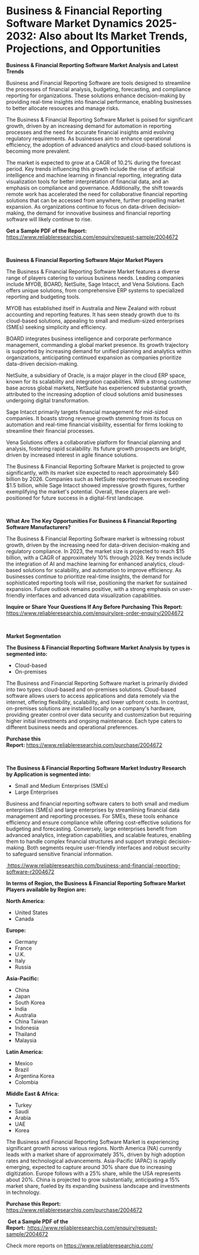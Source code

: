 <p><h1>Business & Financial Reporting Software Market Dynamics 2025-2032: Also about Its Market Trends, Projections, and Opportunities</h1></p><p><strong>Business & Financial Reporting Software Market Analysis and Latest Trends</strong></p>
<p><p>Business and Financial Reporting Software are tools designed to streamline the processes of financial analysis, budgeting, forecasting, and compliance reporting for organizations. These solutions enhance decision-making by providing real-time insights into financial performance, enabling businesses to better allocate resources and manage risks. </p><p>The Business & Financial Reporting Software Market is poised for significant growth, driven by an increasing demand for automation in reporting processes and the need for accurate financial insights amid evolving regulatory requirements. As businesses aim to enhance operational efficiency, the adoption of advanced analytics and cloud-based solutions is becoming more prevalent. </p><p>The market is expected to grow at a CAGR of 10.2% during the forecast period. Key trends influencing this growth include the rise of artificial intelligence and machine learning in financial reporting, integrating data visualization tools for better interpretation of financial data, and an emphasis on compliance and governance. Additionally, the shift towards remote work has accelerated the need for collaborative financial reporting solutions that can be accessed from anywhere, further propelling market expansion. As organizations continue to focus on data-driven decision-making, the demand for innovative business and financial reporting software will likely continue to rise.</p></p>
<p><strong>Get a Sample PDF of the Report:&nbsp;</strong> <a href="https://www.reliableresearchiq.com/enquiry/request-sample/2004672?utm_campaign=2760&utm_medium=2&utm_source=Github&utm_content=ia&utm_term=29032025&utm_id=business-financial-reporting-software">https://www.reliableresearchiq.com/enquiry/request-sample/2004672</a></p>
<p>&nbsp;</p>
<p><strong>Business & Financial Reporting Software Major Market Players</strong></p>
<p><p>The Business & Financial Reporting Software Market features a diverse range of players catering to various business needs. Leading companies include MYOB, BOARD, NetSuite, Sage Intacct, and Vena Solutions. Each offers unique solutions, from comprehensive ERP systems to specialized reporting and budgeting tools.</p><p>MYOB has established itself in Australia and New Zealand with robust accounting and reporting features. It has seen steady growth due to its cloud-based solutions, appealing to small and medium-sized enterprises (SMEs) seeking simplicity and efficiency. </p><p>BOARD integrates business intelligence and corporate performance management, commanding a global market presence. Its growth trajectory is supported by increasing demand for unified planning and analytics within organizations, anticipating continued expansion as companies prioritize data-driven decision-making.</p><p>NetSuite, a subsidiary of Oracle, is a major player in the cloud ERP space, known for its scalability and integration capabilities. With a strong customer base across global markets, NetSuite has experienced substantial growth, attributed to the increasing adoption of cloud solutions amid businesses undergoing digital transformation.</p><p>Sage Intacct primarily targets financial management for mid-sized companies. It boasts strong revenue growth stemming from its focus on automation and real-time financial visibility, essential for firms looking to streamline their financial processes.</p><p>Vena Solutions offers a collaborative platform for financial planning and analysis, fostering rapid scalability. Its future growth prospects are bright, driven by increased interest in agile finance solutions.</p><p>The Business & Financial Reporting Software Market is projected to grow significantly, with its market size expected to reach approximately $40 billion by 2026. Companies such as NetSuite reported revenues exceeding $1.5 billion, while Sage Intacct showed impressive growth figures, further exemplifying the market's potential. Overall, these players are well-positioned for future success in a digital-first landscape.</p></p>
<p>&nbsp;</p>
<p><strong>What Are The Key Opportunities For Business & Financial Reporting Software Manufacturers?</strong></p>
<p><p>The Business & Financial Reporting Software market is witnessing robust growth, driven by the increasing need for data-driven decision-making and regulatory compliance. In 2023, the market size is projected to reach $15 billion, with a CAGR of approximately 10% through 2028. Key trends include the integration of AI and machine learning for enhanced analytics, cloud-based solutions for scalability, and automation to improve efficiency. As businesses continue to prioritize real-time insights, the demand for sophisticated reporting tools will rise, positioning the market for sustained expansion. Future outlook remains positive, with a strong emphasis on user-friendly interfaces and advanced data visualization capabilities.</p></p>
<p><strong>Inquire or Share Your Questions If Any Before Purchasing This Report:</strong> <a href="https://www.reliableresearchiq.com/enquiry/pre-order-enquiry/2004672?utm_campaign=2760&utm_medium=2&utm_source=Github&utm_content=ia&utm_term=29032025&utm_id=business-financial-reporting-software">https://www.reliableresearchiq.com/enquiry/pre-order-enquiry/2004672</a></p>
<p>&nbsp;</p>
<p><strong>Market Segmentation</strong></p>
<p><strong>The Business & Financial Reporting Software Market Analysis by types is segmented into:</strong></p>
<p><ul><li>Cloud-based</li><li>On-premises</li></ul></p>
<p><p>The Business and Financial Reporting Software market is primarily divided into two types: cloud-based and on-premises solutions. Cloud-based software allows users to access applications and data remotely via the internet, offering flexibility, scalability, and lower upfront costs. In contrast, on-premises solutions are installed locally on a company's hardware, providing greater control over data security and customization but requiring higher initial investments and ongoing maintenance. Each type caters to different business needs and operational preferences.</p></p>
<p><strong>Purchase this Report:&nbsp;</strong><a href="https://www.reliableresearchiq.com/purchase/2004672?utm_campaign=2760&utm_medium=2&utm_source=Github&utm_content=ia&utm_term=29032025&utm_id=business-financial-reporting-software">https://www.reliableresearchiq.com/purchase/2004672</a></p>
<p>&nbsp;</p>
<p><strong>The Business & Financial Reporting Software Market Industry Research by Application is segmented into:</strong></p>
<p><ul><li>Small and Medium Enterprises (SMEs)</li><li>Large Enterprises</li></ul></p>
<p><p>Business and financial reporting software caters to both small and medium enterprises (SMEs) and large enterprises by streamlining financial data management and reporting processes. For SMEs, these tools enhance efficiency and ensure compliance while offering cost-effective solutions for budgeting and forecasting. Conversely, large enterprises benefit from advanced analytics, integration capabilities, and scalable features, enabling them to handle complex financial structures and support strategic decision-making. Both segments require user-friendly interfaces and robust security to safeguard sensitive financial information.</p></p>
<p><a href="https://www.reliableresearchiq.com/business-and-financial-reporting-software-r2004672?utm_campaign=2760&utm_medium=2&utm_source=Github&utm_content=ia&utm_term=29032025&utm_id=business-financial-reporting-software">&nbsp;https://www.reliableresearchiq.com/business-and-financial-reporting-software-r2004672</a></p>
<p><strong>In terms of Region, the Business & Financial Reporting Software Market Players available by Region are:</strong></p>
<p>
    <p> <strong> North America: </strong>
        <ul>
            <li>United States</li>
            <li>Canada</li>
        </ul>
        </p> 
    <p> <strong> Europe: </strong>
        <ul>
            <li>Germany</li>
            <li>France</li>
            <li>U.K.</li>
            <li>Italy</li>
            <li>Russia</li>
        </ul>
        </p> 
    <p> <strong> Asia-Pacific: </strong>
        <ul>
            <li>China</li>
            <li>Japan</li>
            <li>South Korea</li>
            <li>India</li>
            <li>Australia</li>
            <li>China Taiwan</li>
            <li>Indonesia</li>
            <li>Thailand</li>
            <li>Malaysia</li>
        </ul>
        </p> 
    <p> <strong> Latin America: </strong>
        <ul>
            <li>Mexico</li>
            <li>Brazil</li>
            <li>Argentina Korea</li>
            <li>Colombia</li>
        </ul>
        </p> 
    <p> <strong> Middle East & Africa: </strong>
        <ul>
            <li>Turkey</li>
            <li>Saudi</li>
            <li>Arabia</li>
            <li>UAE</li>
            <li>Korea</li>
        </ul>
    </p>
    </p>
<p><p>The Business and Financial Reporting Software Market is experiencing significant growth across various regions. North America (NA) currently leads with a market share of approximately 35%, driven by high adoption rates and technological advancements. Asia-Pacific (APAC) is rapidly emerging, expected to capture around 30% share due to increasing digitization. Europe follows with a 25% share, while the USA represents about 20%. China is projected to grow substantially, anticipating a 15% market share, fueled by its expanding business landscape and investments in technology.</p></p>
<p><strong>Purchase this Report: </strong><a href="https://www.reliableresearchiq.com/purchase/2004672?utm_campaign=2760&utm_medium=2&utm_source=Github&utm_content=ia&utm_term=29032025&utm_id=business-financial-reporting-software">https://www.reliableresearchiq.com/purchase/2004672</a></p>
<p>&nbsp;<strong>Get a Sample PDF of the Report:&nbsp;&nbsp;</strong><a href="https://www.reliableresearchiq.com/enquiry/request-sample/2004672?utm_campaign=2760&utm_medium=2&utm_source=Github&utm_content=ia&utm_term=29032025&utm_id=business-financial-reporting-software">https://www.reliableresearchiq.com/enquiry/request-sample/2004672</a></p>
<p><strong></strong></p>
<p>Check more reports on <a href="https://www.reliableresearchiq.com/?utm_campaign=2760&utm_medium=2&utm_source=Github&utm_content=ia&utm_term=29032025&utm_id=business-financial-reporting-software">https://www.reliableresearchiq.com/</a></p>